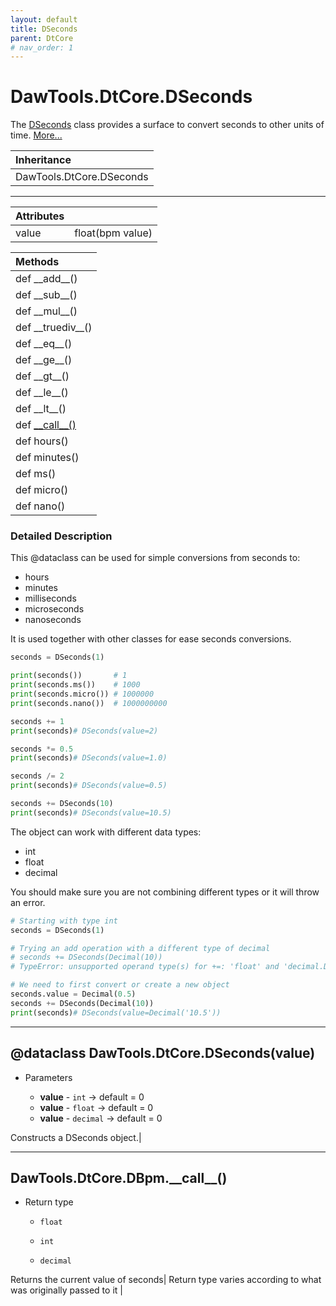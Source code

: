 ```yaml
---
layout: default
title: DSeconds
parent: DtCore
# nav_order: 1
---
```


# DawTools.DtCore.DSeconds

The [DSeconds](dseconds.html#dataclass-dawtoolsdtcoredsecondsvalue) class provides a surface
to convert seconds to other units of time. [More...](dseconds.html#detailed-description)

| Inheritance            |
|:-----------------------|
| DawTools.DtCore.DSeconds|

***

| Attributes|                  |
|:----------|:-----------------|
| value     | float(bpm value) |

| Methods |
|:----------|
|def \_\_add\_\_()|
|def \_\_sub\_\_()|
|def \_\_mul\_\_()|
|def \_\_truediv\_\_()|
|def \_\_eq\_\_()|
|def \_\_ge\_\_()|
|def \_\_gt\_\_()|
|def \_\_le\_\_()|
|def \_\_lt\_\_()|
|def [\_\_call\_\_()](dseconds.html#dawtoolsdtcoredseconds__call__)|
|def hours()|
|def minutes()|
|def ms()|
|def micro()|
|def nano()|

### Detailed Description
This @dataclass can be used for simple conversions from seconds to:
* hours
* minutes
* milliseconds
* microseconds
* nanoseconds

It is used together with other classes for ease seconds conversions.

```python
seconds = DSeconds(1)

print(seconds())       # 1
print(seconds.ms())    # 1000
print(seconds.micro()) # 1000000
print(seconds.nano())  # 1000000000

seconds += 1
print(seconds)# DSeconds(value=2)

seconds *= 0.5
print(seconds)# DSeconds(value=1.0)

seconds /= 2
print(seconds)# DSeconds(value=0.5)

seconds += DSeconds(10)
print(seconds)# DSeconds(value=10.5)
```
The object can work with different data types:
* int
* float
* decimal

You should make sure you are not combining different types or it will throw an error.

```python
# Starting with type int
seconds = DSeconds(1)

# Trying an add operation with a different type of decimal
# seconds += DSeconds(Decimal(10))
# TypeError: unsupported operand type(s) for +=: 'float' and 'decimal.Decimal'

# We need to first convert or create a new object
seconds.value = Decimal(0.5)
seconds += DSeconds(Decimal(10))
print(seconds)# DSeconds(value=Decimal('10.5'))
```
***

## @dataclass DawTools.DtCore.DSeconds(value)
* Parameters

  * **value** - `int` -> default = 0
  * **value** - `float` -> default = 0
  * **value** - `decimal` -> default = 0

Constructs a DSeconds object.|

***

## DawTools.DtCore.DBpm.\_\_call\_\_()

* Return type

  * `float`

  * `int`

  * `decimal`

Returns the current value of seconds|
Return type varies according to what was originally passed to it |
